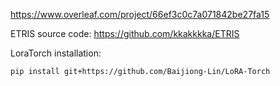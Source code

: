 https://www.overleaf.com/project/66ef3c0c7a071842be27fa15


ETRIS source code: https://github.com/kkakkkka/ETRIS


LoraTorch installation:

```pip install git+https://github.com/Baijiong-Lin/LoRA-Torch```

